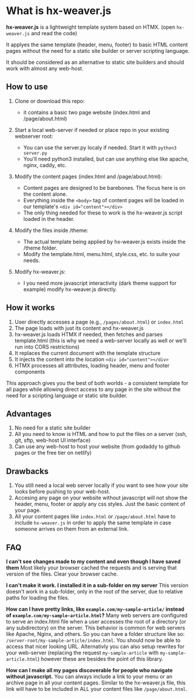 # What is hx-weaver.js

**hx-weaver.js** is a lightweight template system based on HTMX. (open `hx-weaver.js` and read the code)

It applyes the same template (header, menu, footer) to basic HTML content pages without the need for a static site builder or server scripting language.

It should be considered as an alternative to static site builders and should work with almost any web-host.

## How to use

1. Clone or download this repo:

   - it contains a basic two page website (index.html and /page/about.html)

2. Start a local web-server if needed or place repo in your existing webserver root:

   - You can use the server.py localy if needed. Start it with `python3 server.py`
   - You'll need python3 installed, but can use anything else like apache, nginx, caddy, etc.

3. Modify the content pages (index.html and /page/about.html):

   - Content pages are designed to be barebones. The focus here is on the content alone.
   - Everything inside the `<body>` tag of content pages will be loaded in our template's `<div id="content"></div>`
   - The only thing needed for these to work is the hx-weaver.js script loaded in the header.

4. Modify the files inside /theme:

   - The actual template being applied by hx-weaver.js exists inside the /theme folder.
   - Modify the template.html, menu.html, style.css, etc. to suite your needs.

5. Modify hx-weaver.js:
   - I you need more javascript interactivity (dark theme support for example) modify hx-weaver.js directly.

## How it works

1. User directly accesses a page (e.g., `/pages/about.html`) or `index.html`
2. The page loads with just its content and hx-weaver.js
3. hx-weaver.js loads HTMX if needed, then fetches and parses template.html (this is why we need a web-server locally as well or we'll run into CORS restrictions)
4. It replaces the current document with the template structure
5. It injects the content into the location `<div id="content"></div>`
6. HTMX processes all attributes, loading header, menu and footer components

This approach gives you the best of both worlds - a consistent template for all pages
while allowing direct access to any page in the site without the need for a scripting language or static site builder.

## Advantages

1. No need for a static site builder
2. All you need to know is HTML and how to put the files on a server (ssh, git, sftp, web-host UI interface)
3. Can use any web-host to host your website (from godaddy to github pages or the free tier on netlify)

## Drawbacks

1. You still need a local web server locally if you want to see how your site looks before pushing to your web-host.
2. Accesing any page on your website without javascript will not show the header, menu, footer or apply any css styles. Just the basic content of your page.
3. All your content pages like `index.html` or `/page/about.html` have to include `hx-weaver.js` in order to apply the same template in case someone arrives on them from an external link.

## FAQ

**I can't see changes made to my content and even though I have saved them**
Most likely your browser cached the requests and is serving that version of the files. Clear your browser cache.

**I can't make it work. I installed it in a sub-folder on my server**
This version doesn't work in a sub-folder, only in the root of the server, due to relative paths for loading the files.

**How can I have pretty links, like `example.com/my-sample-article/` instead of `example.com/my-sample-article.html`?**
Many web servers are configured to serve an index.html file when a user accesses the root of a directory (or any subdirectory) on the server.
This behavior is common for web servers like Apache, Nginx, and others. So you can have a folder structure like so: `/server-root/my-sample-article/index.html`.
You should now be able to access that nicer looking URL.
Alternativly you can also setup rewrites for your web-server (replacing the request `my-sample-article` with `my-sample-article.html`) however these are besides the point of this library.

**How can I make all my pages discoverable for people who navigate without javascript.**
You can always include a link to your menu or an archive page in all your content pages. Similar to the hx-weaver.js file, this link will have to be included in ALL your content files like `/page/about.html`.
